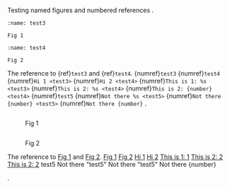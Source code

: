 Testing named figures and numbered references
.
```{figure} https://via.placeholder.com/150
:name: test3

Fig 1
```

```{figure} https://via.placeholder.com/150
:name: test4

Fig 2
```
The reference to {ref}`test3` and {ref}`test4`.
{numref}`test3`
{numref}`test4`
{numref}`Hi 1 <test3>`
{numref}`Hi 2 <test4>`
{numref}`This is 1: %s <test3>`
{numref}`This is 2: %s <test4>`
{numref}`This is 2: {number} <test4>`
{numref}`test5`
{numref}`Not there %s <test5>`
{numref}`Not there {number} <test5>`
{numref}`Not there {number}`
.
<figure id="test3" class="numbered">
<img src="https://via.placeholder.com/150" alt="">
<figcaption number="1">
<p>Fig 1</p>
</figcaption>
</figure>
<figure id="test4" class="numbered">
<img src="https://via.placeholder.com/150" alt="">
<figcaption number="2">
<p>Fig 2</p>
</figcaption>
</figure>
<p>The reference to <a href="#test3" title="Fig 1">Fig 1</a> and <a href="#test4" title="Fig 2">Fig 2</a>.
<a href="#test3" title="Fig 1">Fig 1</a>
<a href="#test4" title="Fig 2">Fig 2</a>
<a href="#test3" title="Fig 1">Hi 1</a>
<a href="#test4" title="Fig 2">Hi 2</a>
<a href="#test3" title="Fig 1">This is 1: 1</a>
<a href="#test4" title="Fig 2">This is 2: 2</a>
<a href="#test4" title="Fig 2">This is 2: 2</a>
<span class="error">test5</span>
<span class="error">Not there &quot;test5&quot;</span>
<span class="error">Not there &quot;test5&quot;</span>
<span class="error">Not there {number}</span></p>
.
